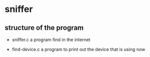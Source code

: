 # sniffer

## structure of the program
- sniffer.c 
a program find in the internet

- find-device.c
a program to print out the device that is using now
